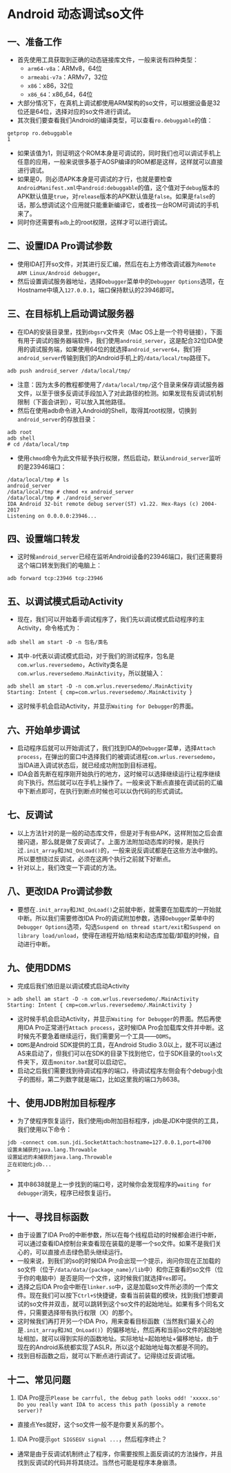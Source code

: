 # Android 动态调试so文件

## 一、准备工作

- 首先使用工具获取到正确的动态链接库文件，一般来说有四种类型：
  - `arm64-v8a`：ARMv8，64位
  - `armeabi-v7a`：ARMv7，32位
  - `x86`：x86，32位
  - `x86_64`：x86_64，64位
- 大部分情况下，在真机上调试都使用ARM架构的so文件，可以根据设备是32位还是64位，选择对应的so文件进行调试。
- 其次我们要查看我们Android的编译类型，可以查看`ro.debuggable`的值：

```
getprop ro.debuggable
1
```

- 如果该值为1，则证明这个ROM本身是可调试的，同时我们也可以调试手机上任意的应用，一般来说很多基于AOSP编译的ROM都是这样，这样就可以直接进行调试。
- 如果是0，则必须APK本身是可调试的才行，也就是要检查`AndroidManifest.xml`中`android:debuggable`的值，这个值对于`debug`版本的APK默认值是`true`，对`release`版本的APK默认值是`false`。如果是`false`的话，那么想调试这个应用就只能重新编译它，或者找一台ROM可调试的手机来了。
- 同时你还需要有`adb`上的root权限，这样才可以进行调试。



## 二、设置IDA Pro调试参数

- 使用IDA打开so文件，对其进行反汇编，然后在右上方修改调试器为`Remote ARM Linux/Android debugger`。
- 然后设置调试服务器地址，选择`Debugger`菜单中的`Debugger Options`选项，在Hostname中填入`127.0.0.1`，端口保持默认的23946即可。

## 三、在目标机上启动调试服务器

- 在IDA的安装目录里，找到`dbgsrv`文件夹（Mac OS上是一个符号链接），下面有用于调试的服务器端软件，我们使用`android_server`，这是配合32位IDA使用的调试服务端，如果使用64位的就选择`android_server64`，我们将`android_server`传输到我们的Android手机上的`/data/local/tmp`路径下。

```
adb push android_server /data/local/tmp/
```

- 注意：因为太多的教程都使用了`/data/local/tmp/`这个目录来保存调试服务器文件，以至于很多反调试手段加入了对此路径的检测。如果发现有反调试机制限制（下面会讲到），可以放入其他路径。
- 然后在使用adb命令进入Android的Shell，取得其root权限，切换到`android_server`的存放目录：

```
adb root
adb shell
# cd /data/local/tmp
```

- 使用`chmod`命令为此文件赋予执行权限，然后启动，默认`android_server`监听的是23946端口：

```
/data/local/tmp # ls
android_server
/data/local/tmp # chmod +x android_server
/data/local/tmp # ./android_server
IDA Android 32-bit remote debug server(ST) v1.22. Hex-Rays (c) 2004-2017
Listening on 0.0.0.0:23946...
```

## 四、设置端口转发

- 这时候`android_server`已经在监听Android设备的23946端口，我们还需要将这个端口转发到我们的电脑上：

```
adb forward tcp:23946 tcp:23946
```

## 五、以调试模式启动Activity

- 现在，我们可以开始着手调试程序了，我们先以调试模式启动程序的主Activity，命令格式为：

```
adb shell am start -D -n 包名/类名
```

- 其中`-D`代表以调试模式启动，对于我们的测试程序，包名是`com.wrlus.reversedemo`，Activity类名是`com.wrlus.reversedemo.MainActivity`，所以就输入：

```
adb shell am start -D -n com.wrlus.reversedemo/.MainActivity
Starting: Intent { cmp=com.wrlus.reversedemo/.MainActivity }
```

- 这时候手机会启动Activity，并显示`Waiting for Debugger`的界面。

## 六、开始单步调试

- 启动程序后就可以开始调试了，我们找到IDA的`Debugger`菜单，选择`Attach process`，在弹出的窗口中选择我们的被调试进程`com.wrlus.reversedemo`，当IDA进入调试状态后，就已经成功附加到目标进程。
- IDA会首先断在程序刚开始执行的地方，这时候可以选择继续运行让程序继续向下执行。然后就可以在手机上操作了。一般来说下断点直接在调试前的汇编中下断点即可，在执行到断点时候也可以以伪代码的形式调试。

## 七、反调试

- 以上方法针对的是一般的动态库文件，但是对于有些APK，这样附加之后会直接闪退，那么就是做了反调试了。上面方法附加动态库的时候，是执行过`.init_array`和`JNI_OnLoad()`的，一般来说反调试都是在这些方法中做的。所以要想绕过反调试，必须在这两个执行之前就下好断点。
- 针对以上，我们改变一下调试的方法。

## 八、更改IDA Pro调试参数

- 要想在`.init_array`和`JNI_OnLoad()`之前就中断，就需要在加载库的一开始就中断。所以我们需要修改IDA Pro的调试附加参数，选择`Debugger`菜单中的`Debugger Options`选项，勾选`Suspend on thread start/exit`和`Suspend on library load/unload`，使得在进程开始/结束和动态库加载/卸载的时候，自动进行中断。

## 九、使用DDMS

- 完成后我们依旧是以调试模式启动Activity

```
> adb shell am start -D -n com.wrlus.reversedemo/.MainActivity
Starting: Intent { cmp=com.wrlus.reversedemo/.MainActivity }
```

- 这时候手机会启动Activity，并显示`Waiting for Debugger`的界面。然后再使用IDA Pro正常进行`Attach process`，这时候IDA Pro会加载库文件并中断。这时候先不要急着继续运行，我们需要另一个工具——`DDMS`。
- `DDMS`是Android SDK提供的工具，在Android Studio 3.0以上，就不可以通过AS来启动了，但我们可以在SDK的目录下找到他它，位于SDK目录的`tools`文件夹下，双击`monitor.bat`就可以启动它。
- 启动之后我们需要找到待调试程序的端口，待调试程序左侧会有个debug小虫子的图标，第二列数字就是端口，比如这里我的端口为8638。

## 十、使用JDB附加目标程序

- 为了使程序恢复运行，我们使用jdb附加目标程序，jdb是JDK中提供的工具，我们使用以下命令：

```
jdb -connect com.sun.jdi.SocketAttach:hostname=127.0.0.1,port=8700
设置未捕获的java.lang.Throwable
设置延迟的未捕获的java.lang.Throwable
正在初始化jdb...
>
```

- 其中8638就是上一步找到的端口号，这时候你会发现程序的`waiting for debugger`消失，程序已经恢复运行。

## 十一、寻找目标函数

- 由于设置了IDA Pro的中断参数，所以在每个线程启动的时候都会进行中断，可以通过查看IDA控制台来查看现在装载的是哪一个so文件。如果不是我们关心的，可以直接点击绿色箭头继续运行。
- 一般来说，到我们的so的时候IDA Pro会出现一个提示，询问你现在正加载的so文件（位于`/data/data/{package_name}/lib`中）和你正查看的so文件（位于你的电脑中）是否是同一个文件，这时候我们就选择`Yes`即可。
- 选择之后IDA Pro会中断在`linker.so`中，这是加载so文件所必须的一个库文件。现在我们可以按下`Ctrl+S`快捷键，查看当前装载的模块，找到我们想要调试的so文件并双击，就可以跳转到这个so文件的起始地址。如果有多个同名文件，只需要选择带有执行权限（X）的那个。
- 这时候我们再打开另一个IDA Pro，用来查看目标函数（当然我们最关心的是`.init_array`和`JNI_OnLoad()`）的偏移地址，然后再和当前so文件的起始地址相加，就可以得到实际的函数地址。实际地址=起始地址+偏移地址，由于现在的Android系统都实现了ASLR，所以这个起始地址每次都是不同的。
- 找到目标函数之后，就可以下断点进行调试了。记得绕过反调试哦。

## 十二、常见问题

1. IDA Pro提示`Please be carrful, the debug path looks odd! 'xxxxx.so' Do you really want IDA to access this path (possibly a remote server)?`

- 直接点Yes就好，这个so文件一般不是你要关系的那个。

1. IDA Pro提示`got SIGSEGV signal ...`，然后程序终止？

- 通常是由于反调试机制终止了程序，你需要按照上面反调试的方法操作，并且找到反调试的代码并将其绕过。当然也可能是程序本身崩溃。

